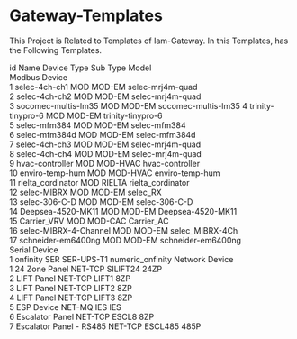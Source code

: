 # Gateway-Templates

This Project is Related to Templates of Iam-Gateway.
In this Templates, has the Following Templates.


   id 	 Name                  	 Device Type   	 Sub Type   	 Model               
                                Modbus Device				
1	 selec-4ch-ch1         	 MOD           	 MOD-EM     	 selec-mrj4m-quad    
2	 selec-4ch-ch2         	 MOD           	 MOD-EM     	 selec-mrj4m-quad    
3	 socomec-multis-lm35   	 MOD           	 MOD-EM     	 socomec-multis-lm35 
4	 trinity-tinypro-6     	 MOD           	 MOD-EM     	 trinity-tinypro-6   
5	 selec-mfm384          	 MOD           	 MOD-EM     	 selec-mfm384        
6	 selec-mfm384d         	 MOD           	 MOD-EM     	 selec-mfm384d       
7	 selec-4ch-ch3         	 MOD           	 MOD-EM     	 selec-mrj4m-quad    
8	 selec-4ch-ch4         	 MOD           	 MOD-EM     	 selec-mrj4m-quad    
9	 hvac-controller       	 MOD           	 MOD-HVAC   	 hvac-controller     
10	 enviro-temp-hum       	 MOD           	 MOD-HVAC   	 enviro-temp-hum     
11	 rielta_cordinator     	 MOD           	 RIELTA     	 rielta_cordinator   
12	 selec-MIBRX           	 MOD           	 MOD-EM     	 selec_RX            
13	 selec-306-C-D         	 MOD           	 MOD-EM     	 selec-306-C-D       
14	 Deepsea-4520-MK11     	 MOD           	 MOD-EM     	 Deepsea-4520-MK11   
15	 Carrier_VRV           	 MOD           	 MOD-CAC    	 Carrier_AC          
16	 selec-MIBRX-4-Channel 	 MOD           	 MOD-EM     	 selec_MIBRX-4Ch     
17	 schneider-em6400ng    	 MOD           	 MOD-EM     	 schneider-em6400ng  
                                Serial Device				
1	onfinity	SER	SER-UPS-T1	numeric_onfinity
                                Network Device				
1	 24 Zone Panel           	 NET-TCP       	 SILIFT24   	 24ZP    
2	 LIFT Panel              	 NET-TCP       	 LIFT1      	 8ZP     
3	 LIFT Panel              	 NET-TCP       	 LIFT2      	 8ZP     
4	 LIFT Panel              	 NET-TCP       	 LIFT3      	 8ZP     
5	 ESP Device              	 NET-MQ        	 IES        	 IES     
6	 Escalator Panel         	 NET-TCP       	 ESCL8      	 8ZP     
7	 Escalator Panel - RS485 	 NET-TCP       	 ESCL485    	 485P    
